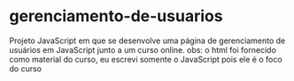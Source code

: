 # gerenciamento-de-usuarios
Projeto JavaScript em que se desenvolve uma página de gerenciamento de usuários
em JavaScript junto a um curso online.
obs: o html foi fornecido como material do curso, 
eu escrevi somente o JavaScript pois ele é o foco do curso
